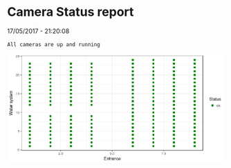 Camera Status report
================
17/05/2017 - 21:20:08

    All cameras are up and running

![](camreport_files/figure-markdown_github/unnamed-chunk-2-1.png)
